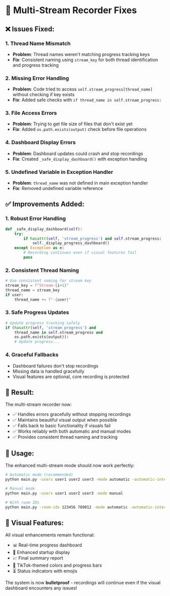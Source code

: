 # 🔧 Multi-Stream Recorder Fixes

## ❌ **Issues Fixed:**

### 1. **Thread Name Mismatch**
- **Problem**: Thread names weren't matching progress tracking keys
- **Fix**: Consistent naming using `stream_key` for both thread identification and progress tracking

### 2. **Missing Error Handling** 
- **Problem**: Code tried to access `self.stream_progress[thread_name]` without checking if key exists
- **Fix**: Added safe checks with `if thread_name in self.stream_progress:`

### 3. **File Access Errors**
- **Problem**: Trying to get file size of files that don't exist yet
- **Fix**: Added `os.path.exists(output)` check before file operations

### 4. **Dashboard Display Errors**
- **Problem**: Dashboard updates could crash and stop recordings
- **Fix**: Created `_safe_display_dashboard()` with exception handling

### 5. **Undefined Variable in Exception Handler**
- **Problem**: `thread_name` was not defined in main exception handler
- **Fix**: Removed undefined variable reference

## ✅ **Improvements Added:**

### 1. **Robust Error Handling**
```python
def _safe_display_dashboard(self):
    try:
        if hasattr(self, 'stream_progress') and self.stream_progress:
            self._display_progress_dashboard()
    except Exception as e:
        # Recording continues even if visual features fail
        pass
```

### 2. **Consistent Thread Naming**
```python
# Use consistent naming for stream key
stream_key = f"Stream-{i+1}"
thread_name = stream_key
if user:
    thread_name += f"-{user}"
```

### 3. **Safe Progress Updates**
```python
# Update progress tracking safely
if (hasattr(self, 'stream_progress') and 
    thread_name in self.stream_progress and 
    os.path.exists(output)):
    # Update progress...
```

### 4. **Graceful Fallbacks**
- Dashboard failures don't stop recordings
- Missing data is handled gracefully
- Visual features are optional, core recording is protected

## 🎯 **Result:**

The multi-stream recorder now:
- ✅ Handles errors gracefully without stopping recordings
- ✅ Maintains beautiful visual output when possible
- ✅ Falls back to basic functionality if visuals fail
- ✅ Works reliably with both automatic and manual modes
- ✅ Provides consistent thread naming and tracking

## 🚀 **Usage:**

The enhanced multi-stream mode should now work perfectly:

```bash
# Automatic mode (recommended)
python main.py -users user1 user2 user3 -mode automatic -automatic-interval 5

# Manual mode
python main.py -users user1 user2 user3 -mode manual

# With room IDs
python main.py -room-ids 123456 789012 -mode automatic -automatic-interval 10
```

## 🎨 **Visual Features:**

All visual enhancements remain functional:
- 📊 Real-time progress dashboard
- 🎯 Enhanced startup display
- 📈 Final summary report
- 🎨 TikTok-themed colors and progress bars
- ⏳ Status indicators with emojis

The system is now **bulletproof** - recordings will continue even if the visual dashboard encounters any issues!
